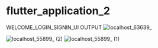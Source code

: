 # flutter_application_2

WELCOME_LOGIN_SIGNIN_UI
OUTPUT ![localhost_63639_](https://user-images.githubusercontent.com/108115666/199197431-5aa8feb2-793d-4b3e-bb1c-ef7400f85ec0.png)

![localhost_55899_ (2)](https://user-images.githubusercontent.com/108115666/198511461-c67732c2-3fde-4abd-833e-a7429e531a2b.png)
![localhost_55899_ (1)](https://user-images.githubusercontent.com/108115666/198511468-e2fc9adf-8a9c-4d19-bfae-2f9e68e432f7.png)

